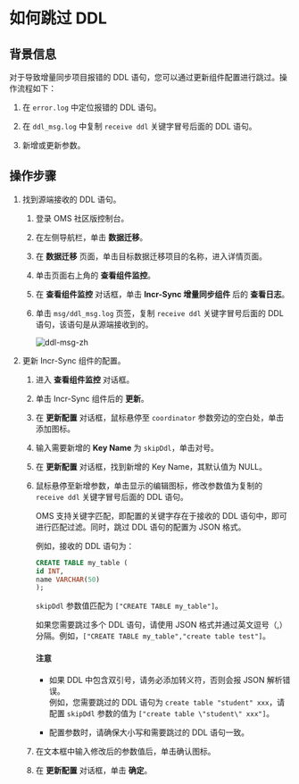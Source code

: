 # 如何跳过 DDL

## 背景信息

对于导致增量同步项目报错的 DDL 语句，您可以通过更新组件配置进行跳过。操作流程如下：

1. 在 `error.log` 中定位报错的 DDL 语句。

2. 在 `ddl_msg.log` 中复制 `receive ddl` 关键字冒号后面的 DDL 语句。

3. 新增或更新参数。

## 操作步骤

1. 找到源端接收的 DDL 语句。

   1. 登录 OMS 社区版控制台。

   2. 在左侧导航栏，单击 **数据迁移**。

   3. 在 **数据迁移** 页面，单击目标数据迁移项目的名称，进入详情页面。

   4. 单击页面右上角的 **查看组件监控**。

   5. 在 **查看组件监控** 对话框，单击 **Incr-Sync 增量同步组件** 后的 **查看日志**。

   6. 单击 `msg/ddl_msg.log` 页签，复制 `receive ddl` 关键字冒号后面的 DDL 语句，该语句是从源端接收到的。

      ![ddl-msg-zh](https://obbusiness-private.oss-cn-shanghai.aliyuncs.com/doc/img/oms/oms-enterprise/ddl-msg-zh.png)

2. 更新 Incr-Sync 组件的配置。

   1. 进入 **查看组件监控** 对话框。

   2. 单击 Incr-Sync 组件后的 **更新**。

   3. 在 **更新配置** 对话框，鼠标悬停至 `coordinator` 参数旁边的空白处，单击添加图标。

   4. 输入需要新增的 **Key Name** 为 `skipDdl`，单击对号。

   5. 在 **更新配置** 对话框，找到新增的 Key Name，其默认值为 NULL。

   6. 鼠标悬停至新增参数，单击显示的编辑图标，修改参数值为复制的 `receive ddl` 关键字冒号后面的 DDL 语句。

      OMS 支持关键字匹配，即配置的关键字存在于接收的 DDL 语句中，即可进行匹配过滤。同时，跳过 DDL 语句的配置为 JSON 格式。

      例如，接收的 DDL 语句为：

      ```sql
      CREATE TABLE my_table (
      id INT,
      name VARCHAR(50)
      );
      ```

      `skipDdl` 参数值匹配为 `["CREATE TABLE my_table"]`。

      如果您需要跳过多个 DDL 语句，请使用 JSON 格式并通过英文逗号（,）分隔。例如，`["CREATE TABLE my_table","create table test"]`。

      <main id="notice" type='notice'>
      <h4>注意</h4>
      <ul>
      <li>
      <p>如果 DDL 中包含双引号，请务必添加转义符，否则会报 JSON 解析错误。<br>例如，您需要跳过的 DDL 语句为 <code>create table "student" xxx</code>，请配置 <code>skipDdl</code> 参数的值为 <code>["create table \"student\" xxx"]</code>。</p>
      </li>
      <li>
      <p>配置参数时，请确保大小写和需要跳过的 DDL 语句一致。</p>
      </li>
      </ul>
      </main>

   7. 在文本框中输入修改后的参数值后，单击确认图标。

   8. 在 **更新配置** 对话框，单击 **确定**。
